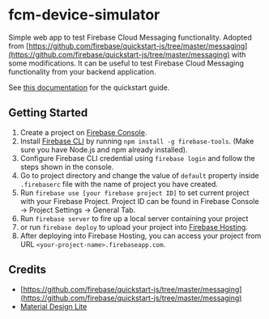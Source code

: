 # fcm-device-simulator
Simple web app to test Firebase Cloud Messaging functionality.
Adopted from [https://github.com/firebase/quickstart-js/tree/master/messaging](https://github.com/firebase/quickstart-js/tree/master/messaging) with some modifications. It can be useful to test Firebase Cloud Messaging functionality from your backend application.

See [this documentation](https://github.com/firebase/quickstart-js/tree/master/messaging#firebase-cloud-messaging-quickstart) for the quickstart guide.

## Getting Started
1. Create a project on [Firebase Console](https://console.firebase.google.com).
2. Install [Firebase CLI](https://firebase.google.com/docs/cli/) by running `npm install -g firebase-tools`. (Make sure you have Node.js and npm already installed).
3. Configure Firebase CLI credential using `firebase login` and follow the steps shown in the console.
4. Go to project directory and change the value of `default` property inside `.firebaserc` file with the name of project you have created.
5. Run `firebase use [your firebase project ID]` to set current project with your Firebase Project. Project ID can be found in Firebase Console -> Project Settings -> General Tab.
6. Run `firebase server` to fire up a local server containing your project
7. or run `firebase deploy` to upload your project into [Firebase Hosting](https://firebase.google.com/docs/hosting/).
8. After deploying into Firebase Hosting, you can access your project from URL `<your-project-name>.firebaseapp.com`.

## Credits

- [https://github.com/firebase/quickstart-js/tree/master/messaging](https://github.com/firebase/quickstart-js/tree/master/messaging)
- [Material Design Lite](https://getmdl.io/)
